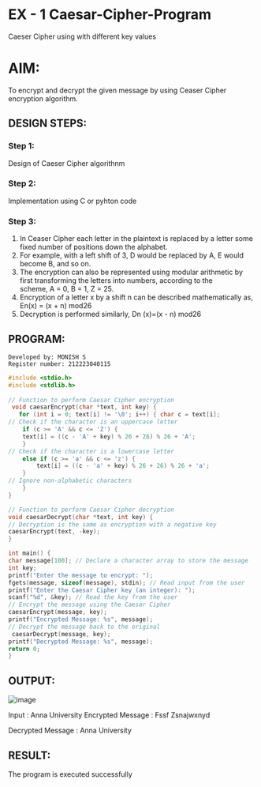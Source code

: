 # EX - 1 Caesar-Cipher-Program
Caeser Cipher using with different key values

# AIM:

To encrypt and decrypt the given message by using Ceaser Cipher encryption algorithm.


## DESIGN STEPS:

### Step 1:

Design of Caeser Cipher algorithnm 

### Step 2:

Implementation using C or pyhton code

### Step 3:

1.	In Ceaser Cipher each letter in the plaintext is replaced by a letter some fixed number of positions down the alphabet.
2.	For example, with a left shift of 3, D would be replaced by A, E would become B, and so on.
3.	The encryption can also be represented using modular arithmetic by first transforming the letters into numbers, according to the   
    scheme, A = 0, B = 1, Z = 25.
4.	Encryption of a letter x by a shift n can be described mathematically as,
                       En(x) = (x + n) mod26
5.	Decryption is performed similarly,
                       Dn (x)=(x - n) mod26


## PROGRAM:
```
Developed by: MONISH S
Register number: 212223040115
```
```c
#include <stdio.h>
#include <stdlib.h>
 
// Function to perform Caesar Cipher encryption
 void caesarEncrypt(char *text, int key) {
   for (int i = 0; text[i] != '\0'; i++) { char c = text[i];
// Check if the character is an uppercase letter 
    if (c >= 'A' && c <= 'Z') {
    text[i] = ((c - 'A' + key) % 26 + 26) % 26 + 'A';
    }
// Check if the character is a lowercase letter
    else if (c >= 'a' && c <= 'z') {
        text[i] = ((c - 'a' + key) % 26 + 26) % 26 + 'a';
    }
// Ignore non-alphabetic characters
    }
}

// Function to perform Caesar Cipher decryption 
void caesarDecrypt(char *text, int key) {
// Decryption is the same as encryption with a negative key 
caesarEncrypt(text, -key);
}

int main() {
char message[100]; // Declare a character array to store the message
int key;
printf("Enter the message to encrypt: ");
fgets(message, sizeof(message), stdin); // Read input from the user
printf("Enter the Caesar Cipher key (an integer): ");
scanf("%d", &key); // Read the key from the user
// Encrypt the message using the Caesar Cipher
caesarEncrypt(message, key);
printf("Encrypted Message: %s", message);
// Decrypt the message back to the original
 caesarDecrypt(message, key);
printf("Decrypted Message: %s", message);
return 0;
}
```

## OUTPUT:

![image](https://github.com/user-attachments/assets/956c55ba-e923-49f3-a125-06895fbde4bd)


Input : Anna University
Encrypted Message : Fssf Zsnajwxnyd 

Decrypted Message : Anna University

## RESULT:
The program is executed successfully
